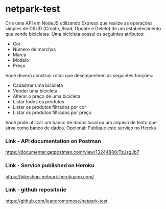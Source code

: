 # netpark-test

Crie uma API em NodeJS utilizando Express que realize as operações simples de CRUD (Create, Read, Update e Delete) de um estabelecimento que vende bicicletas.
Uma bicicleta possui os seguintes atributos:
- Cor
- Número de marchas
- Marca
- Modelo
- Preço

Você deverá construir rotas que desempenhem as seguintes funções:
- Cadastrar uma bicicleta
- Vender uma bicicleta
- Alterar o preço de uma bicicleta
- Listar todos os produtos
- Listar os produtos filtrados por cor
- Listar os produtos filtrados por preço


Você pode utilizar um banco de dados local ou um arquivo de texto que sirva como banco de dados.
Opcional: Publique este serviço no Heroku

### Link - API documentation on Postman

https://documenter.getpostman.com/view/13244880/TzJsgJb7

### Link - Service published on Heroku

https://bikeshop-netpark.herokuapp.com/

### Link - github repositorie

https://github.com/leandromomose/netpark-test